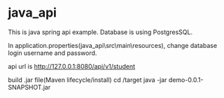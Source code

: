 # java_api

This is java spring api example.
Database is using PostgresSQL.

In application.properties(java_api\src\main\resources), 
change database login username and password.

api url is http://127.0.0.1:8080/api/v1/student

build .jar file(Maven lifecycle/install)
cd /target
java -jar demo-0.0.1-SNAPSHOT.jar

